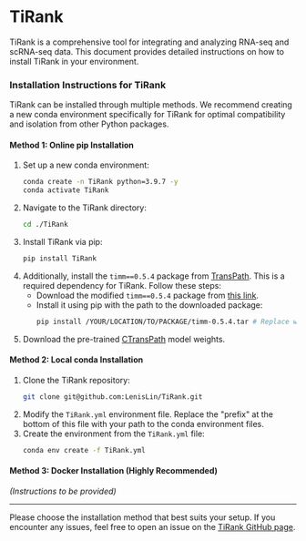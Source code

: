 
# TiRank
TiRank is a comprehensive tool for integrating and analyzing RNA-seq and scRNA-seq data. This document provides detailed instructions on how to install TiRank in your environment.

### Installation Instructions for TiRank

TiRank can be installed through multiple methods. We recommend creating a new conda environment specifically for TiRank for optimal compatibility and isolation from other Python packages.

#### Method 1: Online pip Installation
1. Set up a new conda environment:
   ```bash
   conda create -n TiRank python=3.9.7 -y
   conda activate TiRank
   ```
2. Navigate to the TiRank directory:
   ```bash
   cd ./TiRank
   ```
3. Install TiRank via pip:
   ```bash
   pip install TiRank
   ```
4. Additionally, install the `timm==0.5.4` package from [TransPath](https://github.com/Xiyue-Wang/TransPath). This is a required dependency for TiRank. Follow these steps:
   - Download the modified `timm==0.5.4` package from [this link](https://drive.google.com/file/d/1JV7aj9rKqGedXY1TdDfi3dP07022hcgZ/view?pli=1).
   - Install it using pip with the path to the downloaded package:
     ```bash
     pip install /YOUR/LOCATION/TO/PACKAGE/timm-0.5.4.tar # Replace with your actual path
     ```
5. Download the pre-trained [CTransPath](https://drive.google.com/file/d/1DoDx_70_TLj98gTf6YTXnu4tFhsFocDX/view) model weights.

#### Method 2: Local conda Installation
1. Clone the TiRank repository:
   ```bash
   git clone git@github.com:LenisLin/TiRank.git
   ```
2. Modify the `TiRank.yml` environment file. Replace the "prefix" at the bottom of this file with your path to the conda environment files.
3. Create the environment from the `TiRank.yml` file:
   ```bash
   conda env create -f TiRank.yml
   ```

#### Method 3: Docker Installation (Highly Recommended)
_(Instructions to be provided)_

---

Please choose the installation method that best suits your setup. If you encounter any issues, feel free to open an issue on the [TiRank GitHub page](https://github.com/LenisLin/TiRank).
